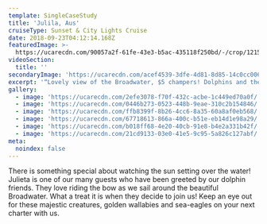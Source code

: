 ```yaml
---
template: SingleCaseStudy
title: 'Julila, Aus'
cruiseType: Sunset & City Lights Cruise
date: 2018-09-23T04:12:14.168Z
featuredImage: >-
  https://ucarecdn.com/90057a2f-61fe-43e3-b5ac-435118f250bd/-/crop/1215x853/64,0/-/preview/
videoSection:
  title: ''
secondaryImage: 'https://ucarecdn.com/acef4539-3dfe-4d81-8d85-14c0cc0062eb/'
excerpt: '“Lovely view of the Broadwater, $5 champers! Dolphins and the magic sunset!”'
gallery:
  - image: 'https://ucarecdn.com/2efe3078-f70f-432c-acbe-1c449ed70a0f/'
  - image: 'https://ucarecdn.com/0446b273-0523-448b-9eae-310c2b154846/'
  - image: 'https://ucarecdn.com/ffb8399f-8b26-4cc6-8a35-60a8af0eb568/'
  - image: 'https://ucarecdn.com/67718613-866a-400c-b51e-eb14d1e98a29/'
  - image: 'https://ucarecdn.com/b018ff68-4e20-40cb-91e8-b4e2a331b42f/'
  - image: 'https://ucarecdn.com/21cd9133-03e0-41e5-9c95-5a826c127abf/'
meta:
  noindex: false
---
```

There is something special about watching the sun setting over the water! Julieta is one of our many guests who have been greeted by our dolphin friends. They love riding the bow as we sail around the beautiful Broadwater. What a treat it is when they decide to join us! Keep an eye out for these majestic creatures, golden wallabies and sea-eagles on your next charter with us.
